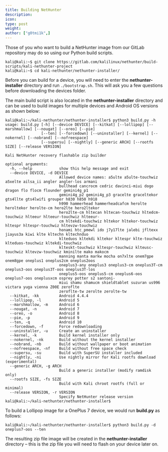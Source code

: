 ```yaml
---
title: Building NetHunter
description:
icon:
type: post
weight:
author: ["g0tmi1k",]
---
```


Those of you who want to build a NetHunter image from our GitLab repository may do so using our Python build scripts.

```console
kali@kali:~$ git clone https://gitlab.com/kalilinux/nethunter/build-scripts/kali-nethunter-project
kali@kali:~$ cd kali-nethunter/nethunter-installer/
```

Before you can build for a device, you will need to enter the **nethunter-installer** directory and run `./bootstrap.sh`. This will ask you a few questions before downloading the devices folder.

The main build script is also located in the **nethunter-installer** directory and can be used to build images for multiple devices and Android OS versions as shown below:

```console
kali@kali:~/kali-nethunter/nethunter-installer$ python3 build.py -h
usage: build.py [-h] [--device DEVICE] [--kitkat] [--lollipop] [--marshmallow] [--nougat] [--oreo] [--pie]
                [--ten] [--forcedown] [--uninstaller] [--kernel] [--nokernel] [--nobrand] [--nofreespace]
                [--supersu] [--nightly] [--generic ARCH] [--rootfs SIZE] [--release VERSION]

Kali NetHunter recovery flashable zip builder

optional arguments:
  -h, --help            show this help message and exit
  --device DEVICE, -d DEVICE
                        Allowed device names: a5ulte a5ulte-touchwiz a5xelte ailsa_ii angler angler-los armani
                        bullhead cancrocm cedric davinci-miui dogo dragon flo flocm flounder gemini4g_p1
                        gemini4g_p2 gemini4g_p3 gracelte graceltekor gts4llte gts4lwifi grouper h830 h850 h918
                        h990 hammerhead hammerheadcafcm herolte heroltekor herolte-cm hero2lte hero2ltekor
                        hero2lte-cm hltecan hltecan-touchwiz hltedcm-touchwiz hlteeur hlteeur-touchwiz hlteeur-
                        cm hltekdi-touchwiz hltekor hltekor-touchwiz hltespr hltespr-touchwiz hltevzw-touchwiz
                        honami htc_pmewl ido j7y17lte jalebi jfltexx jiayus3a kiwi klte kltechn kltechnduo
                        klteduos kltekdi kltekor kltespr klte-touchwiz klteduos-touchwiz kltekdi-touchwiz
                        klteskt-touchwiz kltespr-touchwiz klteusc-touchwiz kltevzw-touchwiz kminilte mako makocm
                        manning manta markw mocha on7xlte onem7gpe onem8gpe oneplus1 oneplus2cm oneplus2oos
                        oneplus3-any oneplus3 oneplus3-cm oneplus3T-cm oneplus3-oos oneplus3T-oos oneplus3T-los
                        oneplus5-oos oneplus5-cm oneplus6-oos oneplus7-oos oneplusxcm osprey potter s2 santoni-
                        miui shamu shamucm shieldtablet suzuran us996 victara yuga vienna Z00E zeroflte
                        zeroflte-tw zerolte zerolte-tw
  --kitkat, -kk         Android 4.4.4
  --lollipop, -l        Android 5
  --marshmallow, -m     Android 6
  --nougat, -n          Android 7
  --oreo, -o            Android 8
  --pie, -p             Android 9
  --ten, -q             Android 10
  --forcedown, -f       Force redownloading
  --uninstaller, -u     Create an uninstaller
  --kernel, -k          Build kernel installer only
  --nokernel, -nk       Build without the kernel installer
  --nobrand, -nb        Build without wallpaper or boot animation
  --nofreespace, -nf    Build without free space check
  --supersu, -su        Build with SuperSU installer included
  --nightly, -ni        Use nightly mirror for Kali rootfs download (experimental)
  --generic ARCH, -g ARCH
                        Build a generic installer (modify ramdisk only)
  --rootfs SIZE, -fs SIZE
                        Build with Kali chroot rootfs (full or minimal)
  --release VERSION, -r VERSION
                        Specify NetHunter release version
kali@kali:~/kali-nethunter/nethunter-installer$
```

To build a Lollipop image for a OnePlus 7 device, we would run **build.py** as follows:

```console
kali@kali:~/kali-nethunter/nethunter-installer$ python3 build.py -d oneplus7-oos --ten
```

The resulting zip file image will be created in the **nethunter-installer** directory – this is the zip file you will need to flash on your device later on.
